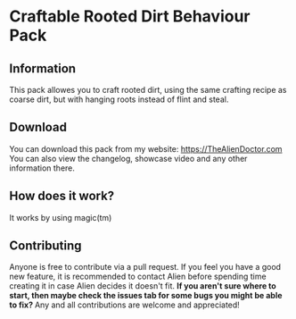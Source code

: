 # Craftable Rooted Dirt Behaviour Pack
## Information
This pack allowes you to craft rooted dirt, using the same crafting recipe as coarse dirt, but with hanging roots instead of flint and steal.
## Download
You can download this pack from my website: https://TheAlienDoctor.com <br>
You can also view the changelog, showcase video and any other information there.
## How does it work?
It works by using magic(tm)
## Contributing
Anyone is free to contribute via a pull request. If you feel you have a good new feature, it is recommended to contact Alien before spending time creating it in case Alien decides it doesn't fit. <b>
If you aren't sure where to start, then maybe check the issues tab for some bugs you might be able to fix? </b>
Any and all contributions are welcome and appreciated!